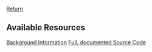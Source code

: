 [Return](professionals.md)
## Available Resources ##
[Background Information](../../../wiki/G-School:-G_String-Resources)
[Full, documented Source Code](../../../tree/main/workbench/GS_L/src)
